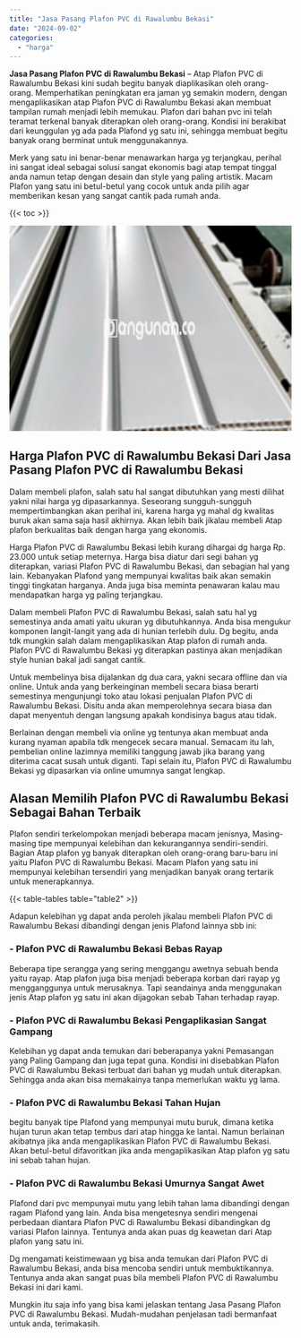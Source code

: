 ```yaml
---
title: "Jasa Pasang Plafon PVC di Rawalumbu Bekasi"
date: "2024-09-02"
categories: 
  - "harga"
---
```


**Jasa Pasang Plafon PVC di Rawalumbu Bekasi** – Atap Plafon PVC di Rawalumbu Bekasi kini sudah begitu banyak diaplikasikan oleh orang-orang. Memperhatikan peningkatan era jaman yg semakin modern, dengan mengaplikasikan atap Plafon PVC di Rawalumbu Bekasi akan membuat tampilan rumah menjadi lebih memukau. Plafon dari bahan pvc ini telah teramat terkenal banyak diterapkan oleh orang-orang. Kondisi ini berakibat dari keunggulan yg ada pada Plafond yg satu ini, sehingga membuat begitu banyak orang berminat untuk menggunakannya.

Merk yang satu ini benar-benar menawarkan harga yg terjangkau, perihal ini sangat ideal sebagai solusi sangat ekonomis bagi atap tempat tinggal anda namun tetap dengan desain dan style yang paling artistik. Macam Plafon yang satu ini betul-betul yang cocok untuk anda pilih agar memberikan kesan yang sangat cantik pada rumah anda.

{{< toc >}}

![Jasa Pasang Plafon PVC di Rawalumbu Bekasi](/images/flafond-pvc-murah11.png)

## Harga Plafon PVC di Rawalumbu Bekasi Dari Jasa Pasang Plafon PVC di Rawalumbu Bekasi

Dalam membeli plafon, salah satu hal sangat dibutuhkan yang mesti dilihat yakni nilai harga yg dipasarkannya. Seseorang sungguh-sungguh mempertimbangkan akan perihal ini, karena harga yg mahal dg kwalitas buruk akan sama saja hasil akhirnya. Akan lebih baik jikalau membeli Atap plafon berkualitas baik dengan harga yang ekonomis.

Harga Plafon PVC di Rawalumbu Bekasi lebih kurang dihargai dg harga Rp. 23.000 untuk setiap meternya. Harga bisa diatur dari segi bahan yg diterapkan, variasi Plafon PVC di Rawalumbu Bekasi, dan sebagian hal yang lain. Kebanyakan Plafond yang mempunyai kwalitas baik akan semakin tinggi tingkatan harganya. Anda juga bisa meminta penawaran kalau mau mendapatkan harga yg paling terjangkau.

Dalam membeli Plafon PVC di Rawalumbu Bekasi, salah satu hal yg semestinya anda amati yaitu ukuran yg dibutuhkannya. Anda bisa mengukur komponen langit-langit yang ada di hunian terlebih dulu. Dg begitu, anda tdk mungkin salah dalam mengaplikasikan Atap plafon di rumah anda. Plafon PVC di Rawalumbu Bekasi yg diterapkan pastinya akan menjadikan style hunian bakal jadi sangat cantik.

Untuk membelinya bisa dijalankan dg dua cara, yakni secara offline dan via online. Untuk anda yang berkeinginan membeli secara biasa berarti semestinya mengunjungi toko atau lokasi penjualan Plafon PVC di Rawalumbu Bekasi. Disitu anda akan memperolehnya secara biasa dan dapat menyentuh dengan langsung apakah kondisinya bagus atau tidak.

Berlainan dengan membeli via online yg tentunya akan membuat anda kurang nyaman apabila tdk mengecek secara manual. Semacam itu lah, pembelian online lazimnya memiliki tanggung jawab jika barang yang diterima cacat susah untuk diganti. Tapi selain itu, Plafon PVC di Rawalumbu Bekasi yg dipasarkan via online umumnya sangat lengkap.

## Alasan Memilih Plafon PVC di Rawalumbu Bekasi Sebagai Bahan Terbaik

Plafon sendiri terkelompokan menjadi beberapa macam jenisnya, Masing-masing tipe mempunyai kelebihan dan kekurangannya sendiri-sendiri. Bagian Atap plafon yg banyak diterapkan oleh orang-orang baru-baru ini yaitu Plafon PVC di Rawalumbu Bekasi. Macam Plafon yang satu ini mempunyai kelebihan tersendiri yang menjadikan banyak orang tertarik untuk menerapkannya.

{{< table-tables table="table2" >}}

Adapun kelebihan yg dapat anda peroleh jikalau membeli Plafon PVC di Rawalumbu Bekasi dibandingi dengan jenis Plafond lainnya sbb ini:

### \- Plafon PVC di Rawalumbu Bekasi Bebas Rayap

Beberapa tipe serangga yang sering menggangu awetnya sebuah benda yaitu rayap. Atap plafon juga bisa menjadi beberapa korban dari rayap yg mengganggunya untuk merusaknya. Tapi seandainya anda menggunakan jenis Atap plafon yg satu ini akan dijagokan sebab Tahan terhadap rayap.

### \- Plafon PVC di Rawalumbu Bekasi Pengaplikasian Sangat Gampang

Kelebihan yg dapat anda temukan dari beberapanya yakni Pemasangan yang Paling Gampang dan juga tepat guna. Kondisi ini disebabkan Plafon PVC di Rawalumbu Bekasi terbuat dari bahan yg mudah untuk diterapkan. Sehingga anda akan bisa memakainya tanpa memerlukan waktu yg lama.

### \- Plafon PVC di Rawalumbu Bekasi Tahan Hujan

begitu banyak tipe Plafond yang mempunyai mutu buruk, dimana ketika hujan turun akan tetap tembus dari atap hingga ke lantai. Namun berlainan akibatnya jika anda mengaplikasikan Plafon PVC di Rawalumbu Bekasi. Akan betul-betul difavoritkan jika anda mengaplikasikan Atap plafon yg satu ini sebab tahan hujan.

### \- Plafon PVC di Rawalumbu Bekasi Umurnya Sangat Awet

Plafond dari pvc mempunyai mutu yang lebih tahan lama dibandingi dengan ragam Plafond yang lain. Anda bisa mengetesnya sendiri mengenai perbedaan diantara Plafon PVC di Rawalumbu Bekasi dibandingkan dg variasi Plafon lainnya. Tentunya anda akan puas dg keawetan dari Atap plafon yang satu ini.

Dg mengamati keistimewaan yg bisa anda temukan dari Plafon PVC di Rawalumbu Bekasi, anda bisa mencoba sendiri untuk membuktikannya. Tentunya anda akan sangat puas bila membeli Plafon PVC di Rawalumbu Bekasi ini dari kami.

Mungkin itu saja info yang bisa kami jelaskan tentang Jasa Pasang Plafon PVC di Rawalumbu Bekasi. Mudah-mudahan penjelasan tadi bermanfaat untuk anda, terimakasih.
